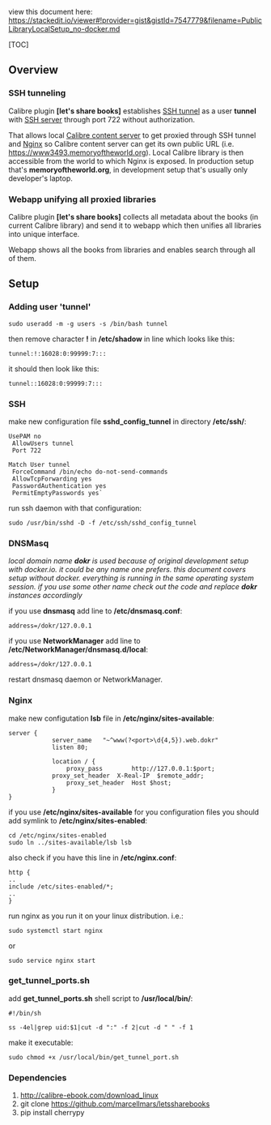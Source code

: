 view this document here: https://stackedit.io/viewer#!provider=gist&gistId=7547779&filename=PublicLibraryLocalSetup_no-docker.md

[TOC]


## Overview
### SSH tunneling
Calibre plugin **[let's share books]** establishes [SSH tunnel](#SSH) as a user **tunnel** with [SSH server](#SSH) through port 722 without authorization.

That allows local [Calibre content server][1] to get proxied through SSH tunnel and [Nginx](#Nginx) so Calibre content server can get its own public URL (i.e. https://www3493.memoryoftheworld.org). Local Calibre library is then accessible from the world to which Nginx is exposed. In production setup that's **memoryoftheworld.org**, in development setup that's usually only developer's laptop.

### Webapp unifying all proxied libraries
Calibre plugin **[let's share books]** collects all metadata about the books (in current Calibre library) and send it to webapp which then unifies all libraries into unique interface. 

Webapp shows all the books from libraries and enables search through all of them.
## Setup
### Adding user 'tunnel'

    sudo useradd -m -g users -s /bin/bash tunnel

then remove character **!** in **/etc/shadow** in line which looks like this:

    tunnel:!:16028:0:99999:7:::

it should then look like this:

    tunnel::16028:0:99999:7:::

### <a id="SSH"></a>SSH
make new configuration file **sshd_config_tunnel** in directory **/etc/ssh/**:

    UsePAM no
     AllowUsers tunnel
     Port 722

    Match User tunnel
     ForceCommand /bin/echo do-not-send-commands
     AllowTcpForwarding yes
     PasswordAuthentication yes
     PermitEmptyPasswords yes`

run ssh daemon with that configuration:

    sudo /usr/bin/sshd -D -f /etc/ssh/sshd_config_tunnel
### <a id="DNSMasq"></a>DNSMasq
*local domain name **dokr** is used because of original development setup with docker.io. it could be any name one prefers. this document covers setup without docker. everything is running in the same operating system session. if you use some other name check out the code and replace **dokr** instances accordingly*

if you use **dnsmasq** add line to **/etc/dnsmasq.conf**:

    address=/dokr/127.0.0.1
if you use **NetworkManager** add line to **/etc/NetworkManager/dnsmasq.d/local**:

    address=/dokr/127.0.0.1
restart dnsmasq daemon or NetworkManager.

### <a id="Nginx"></a>Nginx
make new configutation **lsb** file in **/etc/nginx/sites-available**:

    server {
                server_name   "~^www(?<port>\d{4,5}).web.dokr"
                listen 80;
                
                location / {
                    proxy_pass        http://127.0.0.1:$port;
                proxy_set_header  X-Real-IP  $remote_addr;
                    proxy_set_header  Host $host;
                }
    }

if you use **/etc/nginx/sites-available** for you configuration files you should add symlink to **/etc/nginx/sites-enabled**:

    cd /etc/nginx/sites-enabled
    sudo ln ../sites-available/lsb lsb
    
also check if you have this line in **/etc/nginx.conf**:

    http {
    ..
    include /etc/sites-enabled/*;
    ..
    }

run nginx as you run it on your linux distribution. i.e.:

    sudo systemctl start nginx
or
    
    sudo service nginx start

### <a id="get_tunnel_ports.sh"></a>get_tunnel_ports.sh
add **get_tunnel_ports.sh** shell script to **/usr/local/bin/**:

    #!/bin/sh
    
    ss -4el|grep uid:$1|cut -d ":" -f 2|cut -d " " -f 1

make it executable:

    sudo chmod +x /usr/local/bin/get_tunnel_port.sh

### Dependencies
1. http://calibre-ebook.com/download_linux
2. git clone https://github.com/marcellmars/letssharebooks
2. pip install cherrypy

[1]: http://www.thedustyblog.com/2012/05/calibrerunning-a-content-server/